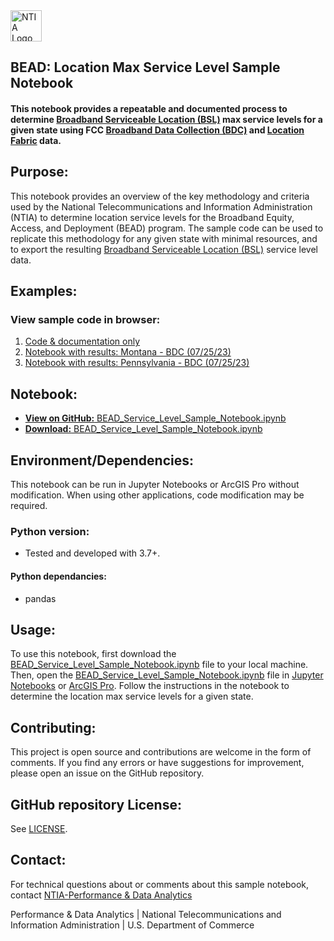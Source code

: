 <img src="https://www.ntia.gov/themes/custom/ntia_uswds//img/NTIAlogo-official.svg" alt="NTIA Logo" width="50em" align="center">

## BEAD: Location Max Service Level Sample Notebook

#### This notebook provides a repeatable and documented process to determine [Broadband Serviceable Location (BSL)](https://help.bdc.fcc.gov/hc/en-us/articles/16842264428059-About-the-Fabric-What-a-Broadband-Serviceable-Location-BSL-Is-and-Is-Not) max service levels for a given state using FCC [Broadband Data Collection (BDC)](https://www.fcc.gov/BroadbandData) and [Location Fabric](https://help.bdc.fcc.gov/hc/en-us/articles/5375384069659-What-is-the-Location-Fabric-) data.

## Purpose:

This notebook provides an overview of the key methodology and criteria used by the National Telecommunications and Information Administration (NTIA) to determine location service levels for the Broadband Equity, Access, and Deployment (BEAD) program. The sample code can be used to replicate this methodology for any given state with minimal resources, and to export the resulting [Broadband Serviceable Location (BSL)](https://help.bdc.fcc.gov/hc/en-us/articles/16842264428059-About-the-Fabric-What-a-Broadband-Serviceable-Location-BSL-Is-and-Is-Not) service level data.

## Examples:

### View sample code in browser:

1. [Code & documentation only](https://symmetrical-adventure-29vnp2w.pages.github.io/BEAD_Service_Level_Sample_Notebook_No_Output.html)
1. [Notebook with results: Montana - BDC (07/25/23)](https://symmetrical-adventure-29vnp2w.pages.github.io/BEAD_Service_Level_Sample_Notebook(Montana).html)
1. [Notebook with results: Pennsylvania - BDC (07/25/23)](https://symmetrical-adventure-29vnp2w.pages.github.io//BEAD_Service_Level_Sample_Notebook(Pennsylvania).html)

## Notebook:

   - [**View on GitHub:** BEAD_Service_Level_Sample_Notebook.ipynb](https://github.com/NBAMGIS/BEAD-Location-Max-Service-Level-Sample-Notebook/blob/main/BEAD_Service_Level_Sample_Notebook.ipynb)
   - [**Download:** BEAD_Service_Level_Sample_Notebook.ipynb](./BEAD_Service_Level_Sample_Notebook.ipynb)

## Environment/Dependencies:

This notebook can be run in Jupyter Notebooks or ArcGIS Pro without modification.  When using other applications, code modification may be required. 

### Python version:
   - Tested and developed with 3.7+.
     
#### Python dependancies:
   - pandas

## Usage:
To use this notebook, first download the [BEAD_Service_Level_Sample_Notebook.ipynb](./BEAD_Service_Level_Sample_Notebook.ipynb) file to your local machine. Then, open the [BEAD_Service_Level_Sample_Notebook.ipynb](./BEAD_Service_Level_Sample_Notebook.ipynb) file in [Jupyter Notebooks]( https://jupyter.org)  or  [ArcGIS Pro]( https://pro.arcgis.com/en/pro-app/latest/arcpy/get-started/pro-notebooks.htm). Follow the instructions in the notebook to determine the location max service levels for a given state.

## Contributing:

This project is open source and contributions are welcome in the form of comments. 
If you find any errors or have suggestions for improvement, please open an issue on the GitHub repository.

## GitHub repository License:

See [LICENSE](./LICENSE.md).

## Contact:

For technical questions about or comments about this sample notebook, contact [NTIA-Performance & Data Analytics](mailto:nbam@ntia.gov)

Performance & Data Analytics | National Telecommunications and Information Administration | U.S. Department of Commerce
